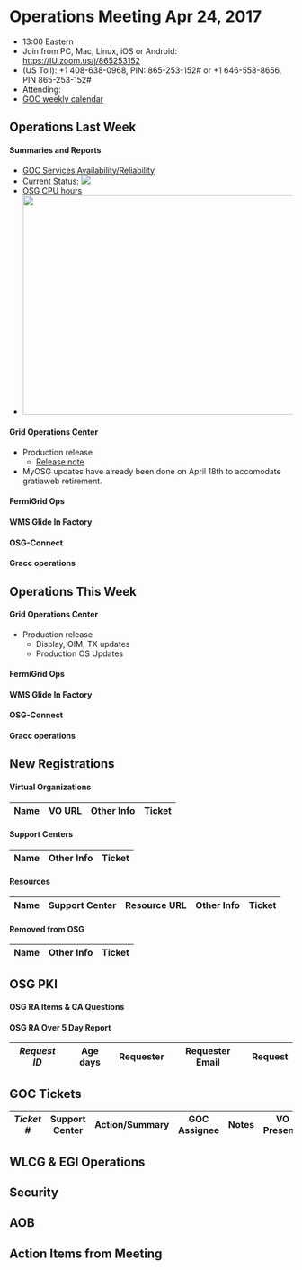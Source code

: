 
# Operations Meeting Apr 24, 2017
   * 13:00 Eastern 
   * Join from PC, Mac, Linux, iOS or Android: https://IU.zoom.us/j/865253152
   * (US Toll): +1 408-638-0968, PIN: 865-253-152# or +1 646-558-8656, PIN 865-253-152#
   * Attending: 
   * [GOC weekly calendar](http://www.google.com/calendar/embed?src=c1htpcfoe6btrtc7n3uddg8mvs%40group.calendar.google.com&ctz=America/New_York)

## Operations Last Week
#### Summaries and Reports
   * [GOC Services Availability/Reliability](http://tinyurl.com/pre26vw)
   * [Current Status](http://myosg.grid.iu.edu/miscstatus/index?datasource=status&count_sg_1=on&count_active=on&count_enabled=on): <img src="http://steige.grid.iu.edu/steige/status_current.png">
   * [OSG CPU hours](http://tinyurl.com/mf96b88)
   * <img src="http://osg-flock.grid.iu.edu/monitoring/condor/condor_7day.png" width='630' height='390'  /><br>

#### Grid Operations Center
   * Production release
      * [Release note](http://osggoc.blogspot.com/2017/04/goc-service-update-tuesday-april-25th.html)
   * MyOSG updates have already been done on April 18th to accomodate gratiaweb retirement.
   
#### FermiGrid Ops

#### WMS Glide In Factory

#### OSG-Connect

#### Gracc operations

## Operations This Week

#### Grid Operations Center
   * Production release
      * Display, OIM, TX updates
      * Production OS Updates
     
#### FermiGrid Ops

#### WMS Glide In Factory

#### OSG-Connect

#### Gracc operations

## New Registrations

#### Virtual Organizations
| Name | VO URL | Other Info | Ticket |
| ---- | ------ | ---------- | ------ |

#### Support Centers
| Name | Other Info | Ticket |
| ---- | ---------- | ------ |

#### Resources
| Name | Support Center | Resource URL | Other Info | Ticket |
| ---- | -------------- | ------------ | ---------- | ------ |

#### Removed from OSG
| Name | Other Info | Ticket |
| ---- | ---------- | ------ |

## OSG PKI

#### OSG RA Items & CA Questions

#### OSG RA Over 5 Day Report
| *Request ID* | Age days	| Requester	| Requester Email |Request |
|--------------|----------|-----------|-----------------|--------|

## GOC Tickets

| *Ticket #* | Support Center | Action/Summary | GOC Assignee | Notes | VO Present? |
| ---------- | -------------- | -------------- | ------------ | ----- | ------------------ |

## WLCG & EGI Operations

## Security
   
## AOB

## Action Items from Meeting
